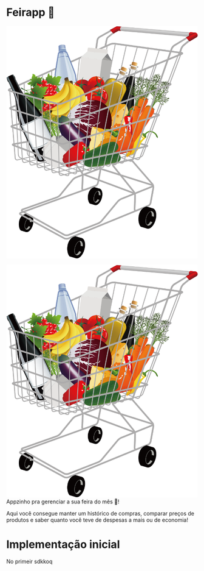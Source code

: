 # Feirapp 🛒

![Feirapp](https://github.com/Thyerry/Feirapp/blob/main/Shopping-Cart-PNG.png)

![<img src="./Shopping-Cart-PNG.png" width="25px"/>](Shopping-Cart-PNG.png)
Appzinho pra gerenciar a sua feira do mês 🛒!

Aqui você consegue manter um histórico de compras, comparar preços de produtos e saber quanto você teve de despesas a mais ou de economia!

# Implementação inicial
No primeir sdkkoq